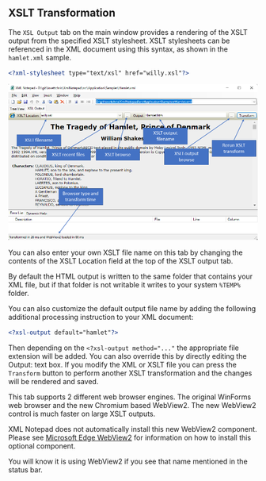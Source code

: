 ## XSLT Transformation

The `XSL Output` tab on the main window provides a rendering of the
XSLT output from the specified XSLT stylesheet.  XSLT stylesheets can
be referenced in the XML document using this syntax, as shown in the
`hamlet.xml` sample.

```xml
<?xml-stylesheet type="text/xsl" href="willy.xsl"?>
```

![image](../assets/images/xsltviewer.png)

You can also enter your own XSLT file name on this tab by changing the
contents of the XSLT Location field at the top of the XSLT output tab.

By default the HTML output is written to the same folder that contains
your XML file, but if that folder is not writable it writes to your system `%TEMP%` folder.

You can also customize the default output file name by adding the
following additional processing instruction to your XML document:

```xml
<?xsl-output default="hamlet"?>
```

Then depending on the `<?xsl-output method="..."` the appropriate file
extension will be added.  You can also override this by directly
editing the Output: text box.  If you modify the XML or XSLT file you
can press the `Transform` button to perform another XSLT
transformation and the changes will be rendered and saved.

This tab supports 2 different web browser engines.  The original
WinForms web browser and the new Chromium based WebView2.  The new
WebView2 control is much faster on large XSLT outputs.

XML Notepad does not automatically install this new WebView2
component.  Please see [Microsoft Edge
WebView2](https://docs.microsoft.com/en-us/DeployOffice/webview2-install)
for information on how to install this optional component.

You will know it is using WebView2 if you see that name mentioned
in the status bar.

